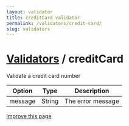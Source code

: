 ```yaml
---
layout: validator
title: creditCard validator
permalink: /validators/credit-card/
slug: validators
---
```


# <a href="/validators/">Validators</a> / creditCard

Validate a credit card number

Option  | Type   | Description
--------|--------|------------
message | String | The error message

<a href="https://github.com/nghuuphuoc/bootstrapvalidator/edit/gh-pages/validators/creditCard.md" class="btn btn-info">Improve this page</a>